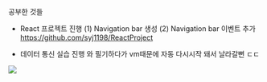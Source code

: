 공부한 것들
- React 프로젝트 진행
  (1) Navigation bar 생성
  (2) Navigation bar 이벤트 추가
https://github.com/syj1198/ReactProject

- 데이터 통신 실습 진행
와 필기하다가 vm때문에 자동 다시시작 돼서 날라갈뻔 ㄷㄷ
<img src="https://img1.daumcdn.net/thumb/R1280x0/?scode=mtistory2&fname=https%3A%2F%2Fk.kakaocdn.net%2Fdn%2FbN3T6Z%2FbtqDVvPJFDl%2FZlGIYOvelUpm8eXKzX8kEK%2Fimg.png" />

